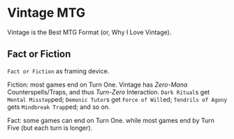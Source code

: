 # Vintage MTG

Vintage is the Best MTG Format (or, Why I Love Vintage).

## Fact or Fiction

`Fact or Fiction` as framing device.

Fiction: most games end on Turn One. Vintage has *Zero-Mana* Counterspells/Traps, and thus *Turn-Zero* Interaction. `Dark Ritual`s get `Mental Misstep`ped; `Demonic Tutor`s get `Force of Will`ed; `Tendrils of Agony` gets `Mindbreak Trap`ped; and so on.

Fact: some games can end on Turn One. while most games end by Turn Five (but each turn is longer).

## 

## 